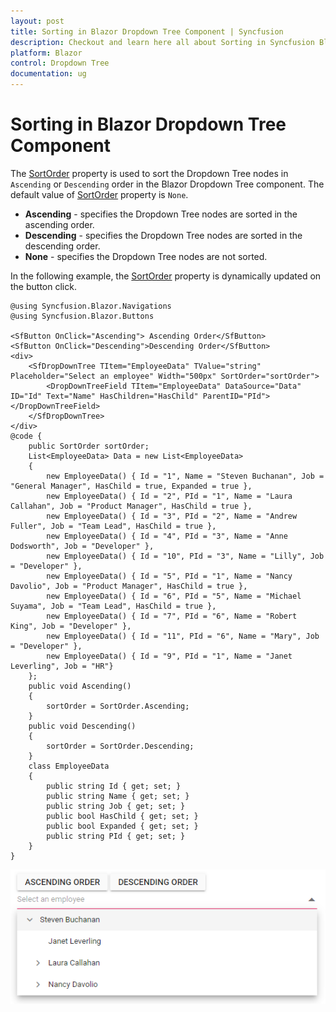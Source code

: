 ```yaml
---
layout: post
title: Sorting in Blazor Dropdown Tree Component | Syncfusion
description: Checkout and learn here all about Sorting in Syncfusion Blazor Dropdown Tree component and much more.
platform: Blazor
control: Dropdown Tree
documentation: ug
---
```


# Sorting in Blazor Dropdown Tree Component

The [SortOrder](https://help.syncfusion.com/cr/blazor/Syncfusion.Blazor.Navigations.SfDropDownTree-2.html#Syncfusion_Blazor_Navigations_SfDropDownTree_2_SortOrder) property is used to sort the Dropdown Tree nodes in `Ascending` or `Descending` order in the Blazor Dropdown Tree component. The default value of [SortOrder](https://help.syncfusion.com/cr/blazor/Syncfusion.Blazor.Navigations.SfDropDownTree-2.html#Syncfusion_Blazor_Navigations_SfDropDownTree_2_SortOrder) property is `None`.

* **Ascending** - specifies the Dropdown Tree nodes are sorted in the ascending order.
* **Descending** - specifies the Dropdown Tree nodes are sorted in the descending order.
* **None** - specifies the Dropdown Tree nodes are not sorted.

In the following example, the [SortOrder](https://help.syncfusion.com/cr/blazor/Syncfusion.Blazor.Navigations.SfDropDownTree-2.html#Syncfusion_Blazor_Navigations_SfDropDownTree_2_SortOrder) property is dynamically updated on the button click.

```cshtml
@using Syncfusion.Blazor.Navigations
@using Syncfusion.Blazor.Buttons

<SfButton OnClick="Ascending"> Ascending Order</SfButton>
<SfButton OnClick="Descending">Descending Order</SfButton>
<div>
    <SfDropDownTree TItem="EmployeeData" TValue="string" Placeholder="Select an employee" Width="500px" SortOrder="sortOrder">
        <DropDownTreeField TItem="EmployeeData" DataSource="Data" ID="Id" Text="Name" HasChildren="HasChild" ParentID="PId"></DropDownTreeField>
    </SfDropDownTree>
</div>
@code {
    public SortOrder sortOrder;
    List<EmployeeData> Data = new List<EmployeeData>
    {
        new EmployeeData() { Id = "1", Name = "Steven Buchanan", Job = "General Manager", HasChild = true, Expanded = true },
        new EmployeeData() { Id = "2", PId = "1", Name = "Laura Callahan", Job = "Product Manager", HasChild = true },
        new EmployeeData() { Id = "3", PId = "2", Name = "Andrew Fuller", Job = "Team Lead", HasChild = true },
        new EmployeeData() { Id = "4", PId = "3", Name = "Anne Dodsworth", Job = "Developer" },
        new EmployeeData() { Id = "10", PId = "3", Name = "Lilly", Job = "Developer" },
        new EmployeeData() { Id = "5", PId = "1", Name = "Nancy Davolio", Job = "Product Manager", HasChild = true },
        new EmployeeData() { Id = "6", PId = "5", Name = "Michael Suyama", Job = "Team Lead", HasChild = true },
        new EmployeeData() { Id = "7", PId = "6", Name = "Robert King", Job = "Developer" },
        new EmployeeData() { Id = "11", PId = "6", Name = "Mary", Job = "Developer" },
        new EmployeeData() { Id = "9", PId = "1", Name = "Janet Leverling", Job = "HR"}
    };
    public void Ascending()
    {
        sortOrder = SortOrder.Ascending;
    }
    public void Descending()
    {
        sortOrder = SortOrder.Descending;
    }
    class EmployeeData
    {
        public string Id { get; set; }
        public string Name { get; set; }
        public string Job { get; set; }
        public bool HasChild { get; set; }
        public bool Expanded { get; set; }
        public string PId { get; set; }
    }
}
```

![Blazor Dropdown Tree with sortOrder descending.](./images/blazor-dropdowntree-component-sort-order.png)